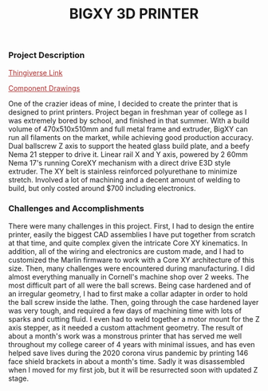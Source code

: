 ﻿---
layout: default
title: BIGXY 3D PRINTER
category: portfolio
modal-id: 7
vid1: <div class="video-container"> <iframe class="video" src="https://www.youtube.com/embed/Rj0XkIeNbQE" allowfullscreen></iframe> </div>
vid2: null
img: Big_XY/bigxyrend1.jpg	
img2: Big_XY/IMG_1611.jpg 
img3: Big_XY/IMG_1795.jpg 
img4: Big_XY/bigxyrend2.jpg 
img5: Big_XY/e3d.jpg 
project-date: 2016-2020
languages:
- C/C++
concepts:
- 3D Printing
- Mechatronics Design
- Manufacturing
- Wire Harness Design
tools:
- Autodesk Inventor
- Manual Lathe and Mill
- Tig Welder
---

### Project Description

<a href="https://www.thingiverse.com/thing:1869688" style="color: #a83232" target="_blank">Thingiverse Link</a>

<a href="img/portfolio/Big_XY/Bigxy.pdf" style="color: #a83232" target="_blank">Component Drawings</a>

One of the crazier ideas of mine, I decided to create the printer that is designed to print printers. Project began in freshman year of college as I was extremely bored by school, and finished in that summer. With a build volume of 470x510x510mm and full metal frame and extruder, BigXY can run all filaments on the market, while achieving good production accuracy. Dual ballscrew Z axis to support the heated glass build plate, and a beefy Nema 21 stepper to drive it. Linear rail X and Y axis, powered by 2 60mm Nema 17's running CoreXY mechanism with a direct drive E3D style extruder. The XY belt is stainless reinforced polyurethane to minimize stretch. Involved a lot of machining and a decent amount of welding to build, but only costed around $700 including electronics.

### Challenges and Accomplishments

There were many challenges in this project. First, I had to design the entire printer, easily the biggest CAD assemblies I have put together from scratch at that time, and quite complex given the intricate Core XY kinematics. In addition, all of the wiring and electronics are custom made, and I had to customized the Marlin firmware to work with a Core XY architecture of this size. Then, many challenges were encountered during manufacturing. I did almost everything manually in Cornell's machine shop over 2 weeks. The most difficult part of all were the ball screws. Being case hardened and of an irregular geometry, I had to first make a collar adapter in order to hold the ball screw inside the lathe. Then, going through the case hardened layer was very tough, and required a few days of machining time with lots of sparks and cutting fluid. I even had to weld together a motor mount for the Z axis stepper, as it needed a custom attachment geometry. The result of about a month's work was a monstrous printer that has served me well throughout my college career of 4 years with minimal issues, and has even helped save lives during the 2020 corona virus pandemic by printing 146 face shield brackets in about a month's time. Sadly it was disassembled when I moved for my first job, but it will be resurrected soon with updated Z stage.